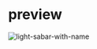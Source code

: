 # preview


![light-sabar-with-name](https://user-images.githubusercontent.com/66544966/125450134-d0068ba8-365e-4586-8982-7f389a5e2ba1.gif)


